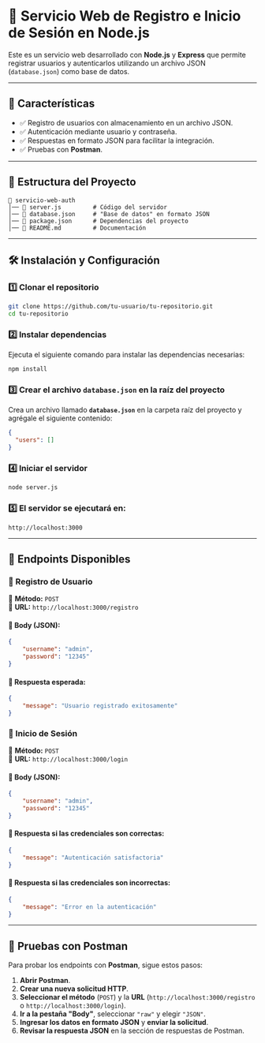 # 🚀 Servicio Web de Registro e Inicio de Sesión en Node.js  

Este es un servicio web desarrollado con **Node.js** y **Express** que permite registrar usuarios y autenticarlos utilizando un archivo JSON (`database.json`) como base de datos.  

---

## 📌 Características  

- ✅ Registro de usuarios con almacenamiento en un archivo JSON.  
- ✅ Autenticación mediante usuario y contraseña.  
- ✅ Respuestas en formato JSON para facilitar la integración.  
- ✅ Pruebas con **Postman**.  

---

## 📂 Estructura del Proyecto  

```plaintext
📁 servicio-web-auth  
│── 📄 server.js         # Código del servidor  
│── 📄 database.json     # "Base de datos" en formato JSON  
│── 📄 package.json      # Dependencias del proyecto  
│── 📄 README.md         # Documentación  
```

---

## 🛠️ Instalación y Configuración  

### 1️⃣ Clonar el repositorio  
```sh
git clone https://github.com/tu-usuario/tu-repositorio.git
cd tu-repositorio
```

### 2️⃣ Instalar dependencias  
Ejecuta el siguiente comando para instalar las dependencias necesarias:  
```sh
npm install
```

### 3️⃣ Crear el archivo `database.json` en la raíz del proyecto  

Crea un archivo llamado **`database.json`** en la carpeta raíz del proyecto y agrégale el siguiente contenido:  

```json
{
  "users": []
}
```

### 4️⃣ Iniciar el servidor
```sh
node server.js
```

### 5️⃣ El servidor se ejecutará en:
```arduino
http://localhost:3000
```

---

## 📌 Endpoints Disponibles  

### 🔹 Registro de Usuario  
📍 **Método:** `POST`  
📍 **URL:** `http://localhost:3000/registro`  

#### 📍 Body (JSON):  
```json
{
    "username": "admin",
    "password": "12345"
}
```
#### 📍 Respuesta esperada:
```json
{
    "message": "Usuario registrado exitosamente"
}
```

### 🔹 Inicio de Sesión
📍 **Método:** `POST`  
📍 **URL:** `http://localhost:3000/login`  

#### 📍 Body (JSON):  
```json
{
    "username": "admin",
    "password": "12345"
}
```

#### 📍 Respuesta si las credenciales son correctas:
```json
{
    "message": "Autenticación satisfactoria"
}
```

#### 📍 Respuesta si las credenciales son incorrectas:
```json
{
    "message": "Error en la autenticación"
}
```

---

## 🚀 Pruebas con Postman  

Para probar los endpoints con **Postman**, sigue estos pasos:  

1. **Abrir Postman**.  
2. **Crear una nueva solicitud HTTP**.  
3. **Seleccionar el método** (`POST`) y la **URL** (`http://localhost:3000/registro` o `http://localhost:3000/login`).  
4. **Ir a la pestaña "Body"**, seleccionar `"raw"` y elegir `"JSON"`.  
5. **Ingresar los datos en formato JSON** y **enviar la solicitud**.  
6. **Revisar la respuesta JSON** en la sección de respuestas de Postman. 
